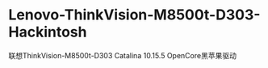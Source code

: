 # Lenovo-ThinkVision-M8500t-D303-Hackintosh
联想ThinkVision-M8500t-D303 Catalina 10.15.5 OpenCore黑苹果驱动
